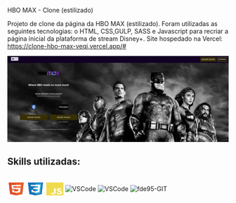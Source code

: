 HBO MAX - Clone (estilizado)

Projeto de clone da página da HBO MAX (estilizado).
Foram utilizadas as seguintes tecnologias: o HTML, CSS,GULP, SASS e Javascript para recriar a página inicial da plataforma de stream Disney+.
Site hospedado na Vercel: https://clone-hbo-max-veqj.vercel.app/#

<img src="./src/images/capa.JPG" atl="capa projeto">

## Skills utilizadas:
<div style="display: inline_block"><br>
  <img align="center" alt="HTML" height="30" width="40" src="https://raw.githubusercontent.com/devicons/devicon/master/icons/html5/html5-original.svg">
  <img align="center" alt="CSS" height="30" width="40" src="https://raw.githubusercontent.com/devicons/devicon/master/icons/css3/css3-original.svg">
  <img align="center" alt="Js" height="30" width="40" src="https://raw.githubusercontent.com/devicons/devicon/master/icons/javascript/javascript-plain.svg">
  <img align="center" alt="VSCode" height="30" width="40" src="https://w7.pngwing.com/pngs/632/184/png-transparent-gulp-hd-logo.png">
  <img align="center" alt="VSCode" height="30" width="40" src="https://cdn-icons-png.flaticon.com/512/5968/5968358.png">
  <img align="center" alt="fde95-GIT" height="30" width="40" src="https://cdn.jsdelivr.net/gh/devicons/devicon/icons/git/git-original.svg">


